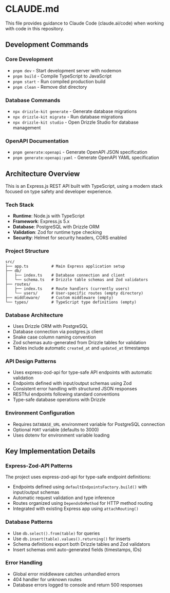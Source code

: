 # CLAUDE.md

This file provides guidance to Claude Code (claude.ai/code) when working with code in this repository.

## Development Commands

### Core Development

- `pnpm dev` - Start development server with nodemon
- `pnpm build` - Compile TypeScript to JavaScript
- `pnpm start` - Run compiled production build
- `pnpm clean` - Remove dist directory

### Database Commands

- `npx drizzle-kit generate` - Generate database migrations
- `npx drizzle-kit migrate` - Run database migrations
- `npx drizzle-kit studio` - Open Drizzle Studio for database management

### OpenAPI Documentation

- `pnpm generate:openapi` - Generate OpenAPI JSON specification
- `pnpm generate:openapi:yaml` - Generate OpenAPI YAML specification

## Architecture Overview

This is an Express.js REST API built with TypeScript, using a modern stack focused on type safety and developer experience.

### Tech Stack

- **Runtime**: Node.js with TypeScript
- **Framework**: Express.js 5.x
- **Database**: PostgreSQL with Drizzle ORM
- **Validation**: Zod for runtime type checking
- **Security**: Helmet for security headers, CORS enabled

### Project Structure

```
src/
├── app.ts          # Main Express application setup
├── db/
│   ├── index.ts    # Database connection and client
│   └── schema.ts   # Drizzle table schemas and Zod validators
├── routes/
│   ├── index.ts    # Route handlers (currently users)
│   └── users/      # User-specific routes (empty directory)
├── middleware/     # Custom middleware (empty)
└── types/          # TypeScript type definitions (empty)
```

### Database Architecture

- Uses Drizzle ORM with PostgreSQL
- Database connection via postgres.js client
- Snake case column naming convention
- Zod schemas auto-generated from Drizzle tables for validation
- Tables include automatic `created_at` and `updated_at` timestamps

### API Design Patterns

- Uses express-zod-api for type-safe API endpoints with automatic validation
- Endpoints defined with input/output schemas using Zod
- Consistent error handling with structured JSON responses
- RESTful endpoints following standard conventions
- Type-safe database operations with Drizzle

### Environment Configuration

- Requires `DATABASE_URL` environment variable for PostgreSQL connection
- Optional `PORT` variable (defaults to 3000)
- Uses dotenv for environment variable loading

## Key Implementation Details

### Express-Zod-API Patterns

The project uses express-zod-api for type-safe endpoint definitions:

- Endpoints defined using `defaultEndpointsFactory.build()` with input/output schemas
- Automatic request validation and type inference
- Routes organized using `DependsOnMethod` for HTTP method routing
- Integrated with existing Express app using `attachRouting()`

### Database Patterns

- Use `db.select().from(table)` for queries
- Use `db.insert(table).values().returning()` for inserts
- Schema definitions export both Drizzle tables and Zod validators
- Insert schemas omit auto-generated fields (timestamps, IDs)

### Error Handling

- Global error middleware catches unhandled errors
- 404 handler for unknown routes
- Database errors logged to console and return 500 responses
